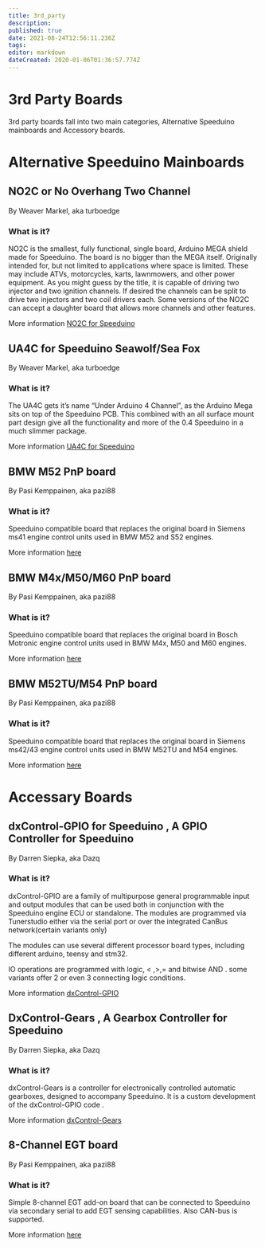 ```yaml
---
title: 3rd_party
description: 
published: true
date: 2021-08-24T12:56:11.236Z
tags: 
editor: markdown
dateCreated: 2020-01-06T01:36:57.774Z
---
```


3rd Party Boards
================

3rd party boards fall into two main categories, Alternative Speeduino mainboards and Accessory boards.

Alternative Speeduino Mainboards
================================

NO2C or No Overhang Two Channel
--------------------------------

By Weaver Markel, aka turboedge

### What is it?

NO2C is the smallest, fully functional, single board, Arduino MEGA shield made for Speeduino. The board is no bigger than the MEGA itself. Originally intended for, but not limited to applications where space is limited. These may include ATVs, motorcycles, karts, lawnmowers, and other power equipment. As you might guess by the title, it is capable of driving two injector and two ignition channels. If desired the channels can be split to drive two injectors and two coil drivers each. Some versions of the NO2C can accept a daughter board that allows more channels and other features.

More information [NO2C for Speeduino](/boards/3rd_party/wtmtronics/NO2C_for_Speeduino "wikilink")



UA4C for Speeduino Seawolf/Sea Fox
--------------------------------

By Weaver Markel, aka turboedge

### What is it?

The UA4C gets it’s name “Under Arduino 4 Channel”, as the Arduino Mega sits on top of the Speeduino PCB.
This combined with an all surface mount part design give all the functionality and more of the 0.4 Speeduino in a much slimmer package.

More information [UA4C for Speeduino](/boards/3rd_party/wtmtronics/ua4c "wikilink")


BMW M52 PnP board
--------------------------------

By Pasi Kemppainen, aka pazi88

### What is it?

Speeduino compatible board that replaces the original board in Siemens ms41 engine control units used in BMW M52 and S52 engines.

More information [here](https://github.com/pazi88/Speeduino-M5x-PCBs/tree/master/m52%20PnP)


BMW M4x/M50/M60 PnP board
--------------------------------

By Pasi Kemppainen, aka pazi88

### What is it?

Speeduino compatible board that replaces the original board in Bosch Motronic engine control units used in BMW M4x, M50 and M60 engines.

More information [here](https://github.com/pazi88/Speeduino-M5x-PCBs/tree/master/m50%2Cm40%2Cm60%20Pnp)

BMW M52TU/M54 PnP board
--------------------------------

By Pasi Kemppainen, aka pazi88

### What is it?

Speeduino compatible board that replaces the original board in Siemens ms42/43 engine control units used in BMW M52TU and M54 engines.

More information [here](https://github.com/pazi88/Speeduino-M5x-PCBs/tree/master/m52tu%2C%20m54%20PnP)

Accessary Boards
================

dxControl-GPIO for Speeduino , A GPIO Controller for Speeduino
--------------------------------------------------------------

By Darren Siepka, aka Dazq

### What is it?

dxControl-GPIO are a family of multipurpose general programmable input and output modules that can be used both in conjunction with the Speeduino engine ECU or standalone. The modules are programmed via Tunerstudio either via the serial port or over the integrated CanBus network(certain variants only)

The modules can use several different processor board types, including different arduino, teensy and stm32.

IO operations are programmed with logic, &lt; ,&gt;,= and bitwise AND . some variants offer 2 or even 3 connecting logic conditions.

More information [dxControl-GPIO](/boards/3rd_party/DAZQ/DxControl-GPIO "wikilink")

DxControl-Gears , A Gearbox Controller for Speeduino
----------------------------------------------------

By Darren Siepka, aka Dazq

### What is it?

dxControl-Gears is a controller for electronically controlled automatic gearboxes, designed to accompany Speeduino. It is a custom development of the dxControl-GPIO code .

More information [dxControl-Gears](/boards/3rd_party/DAZQ/dxControl-Gears "wikilink")

8-Channel EGT board
--------------------------------

By Pasi Kemppainen, aka pazi88

### What is it?

Simple 8-channel EGT add-on board that can be connected to Speeduino via secondary serial to add EGT sensing capabilities. Also CAN-bus is supported.

More information [here](https://github.com/pazi88/8Ch-EGT)
